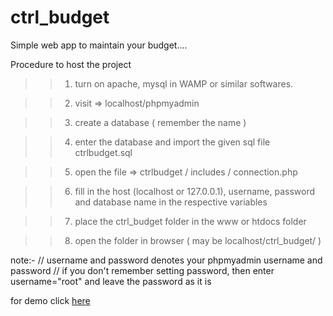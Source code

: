 # ctrl_budget

Simple web app to maintain your budget....

Procedure to host the project

> > 1. turn on apache, mysql in WAMP or similar softwares.

> > 2. visit => localhost/phpmyadmin

> > 3. create a database ( remember the name )

> > 4. enter the database and import the given sql file ctrlbudget.sql

> > 5. open the file => ctrlbudget / includes / connection.php

> > 6. fill in the host (localhost or 127.0.0.1), username, password and database name in the respective variables

> > 7. place the ctrl_budget folder in the www or htdocs folder

> > 8. open the folder in browser ( may be localhost/ctrl_budget/ )

note:- // username and password denotes your phpmyadmin username and password
// if you don't remember setting password, then enter username="root" and leave the password as it is

for demo click [here](http://lifestyle-store-blazephoenix.herokuapp.com)
